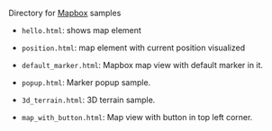 Directory for [Mapbox](mapbox.com) samples

- `hello.html`: shows map element

- `position.html`: map element with current position visualized

- `default_marker.html`: Mapbox map view with default marker in it.

- `popup.html`: Marker popup sample.
- `3d_terrain.html`: 3D terrain sample.
- `map_with_button.html`: Map view with button in top left corner.

